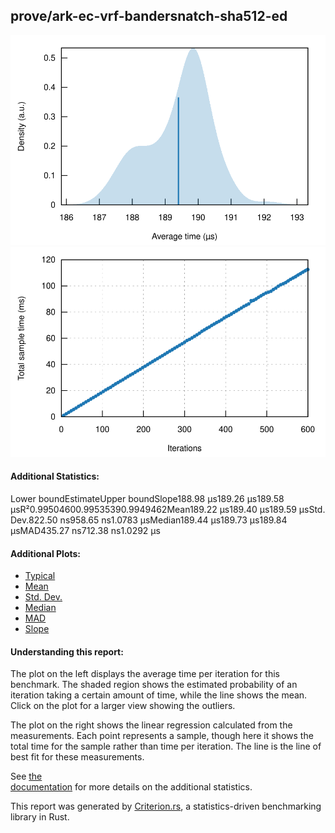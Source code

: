 ## prove/ark-ec-vrf-bandersnatch-sha512-ed

[![PDF of Slope](pdf_small.svg)](pdf.svg)[![Regression](regression_small.svg)](regression.svg)

#### Additional Statistics:

Lower boundEstimateUpper boundSlope188.98 µs189.26 µs189.58 µsR²0.99504600.99535390.9949462Mean189.22 µs189.40 µs189.59 µsStd. Dev.822.50 ns958.65 ns1.0783 µsMedian189.44 µs189.73 µs189.84 µsMAD435.27 ns712.38 ns1.0292 µs

#### Additional Plots:

- [Typical](typical.svg)
- [Mean](mean.svg)
- [Std. Dev.](SD.svg)
- [Median](median.svg)
- [MAD](MAD.svg)
- [Slope](slope.svg)

#### Understanding this report:

The plot on the left displays the average time per iteration for this benchmark. The shaded region
shows the estimated probability of an iteration taking a certain amount of time, while the line
shows the mean. Click on the plot for a larger view showing the outliers.

The plot on the right shows the linear regression calculated from the measurements. Each point
represents a sample, though here it shows the total time for the sample rather than time per
iteration. The line is the line of best fit for these measurements.

See [the\
documentation](https://bheisler.github.io/criterion.rs/book/user_guide/command_line_output.md#additional-statistics) for more details on the additional statistics.

This report was generated by
[Criterion.rs](https://github.com/bheisler/criterion.rs), a statistics-driven benchmarking
library in Rust.

